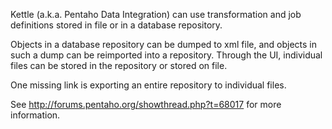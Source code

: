 Kettle (a.k.a. Pentaho Data Integration) can use transformation and job definitions stored in file or in a database repository.

Objects in a database repository can be dumped to xml file, and objects in such a dump can be reimported into a repository. Through the UI, individual files can be stored in the repository or stored on file.

One missing link is exporting an entire repository to individual files.

See http://forums.pentaho.org/showthread.php?t=68017 for more information.